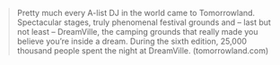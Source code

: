 >Pretty much every A-list DJ in the world came to Tomorrowland. Spectacular stages, truly phenomenal festival grounds and – last but not least – DreamVille, the camping grounds that really made you believe you’re inside a dream. During the sixth edition, 25,000 thousand people spent the night at DreamVille.
(tomorrowland.com)
